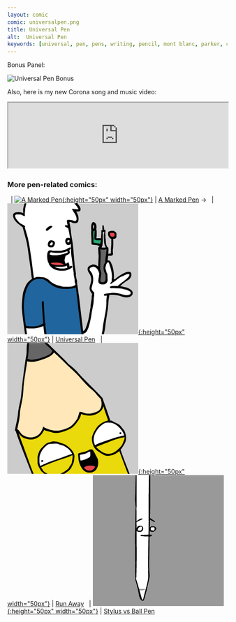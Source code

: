 ```yaml
---
layout: comic
comic: universalpen.png
title: Universal Pen
alt:  Universal Pen
keywords: [universal, pen, pens, writing, pencil, mont blanc, parker, copic, lamy, edding, drawing, wacom, invention]
---
```


Bonus Panel:

![Universal Pen Bonus](/images/universalpen_bonus.png)

Also, here is my new Corona song and music video:

<iframe class="center" width="100%" src="https://www.youtube.com/embed/DU6ObLRuz74" allowfullscreen="allowfullscreen" seamless="seamless"></iframe>

### More pen-related comics:

&nbsp; | [![A Marked Pen](/thumbs/amarkedpen.png){:height="50px" width="50px"}](https://lolnein.com/2019/05/16/amarkedpen/) | [A Marked Pen](https://lolnein.com/2019/05/16/amarkedpen/)
&rarr; &nbsp; | [![Universal Pen](/thumbs/universalpen.png){:height="50px" width="50px"}](https://lolnein.com/2019/11/07/universalpen/) | [Universal Pen](https://lolnein.com/2019/11/07/universalpen/)
&nbsp; | [![Run Away](/thumbs/runaway.png){:height="50px" width="50px"}](https://lolnein.com/2020/04/12/runaway/) | [Run Away](https://lolnein.com/2020/04/12/runaway/)
&nbsp; | [![Stylus vs Ball Pen](/thumbs/stylusvsballpen.png){:height="50px" width="50px"}](https://lolnein.com/2015/09/25/stylusvsballpen/) | [Stylus vs Ball Pen](https://lolnein.com/2015/09/25/stylusvsballpen/)



